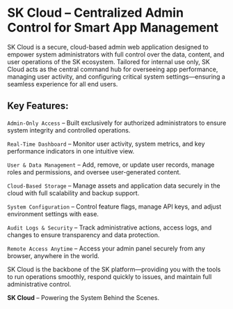 # SK Cloud – Centralized Admin Control for Smart App Management

SK Cloud is a secure, cloud-based admin web application designed to empower system administrators with full control over the data, content, and user operations of the SK ecosystem. Tailored for internal use only, SK Cloud acts as the central command hub for overseeing app performance, managing user activity, and configuring critical system settings—ensuring a seamless experience for all end users.

## Key Features:

`Admin-Only Access` – Built exclusively for authorized administrators to ensure system integrity and controlled operations.

`Real-Time Dashboard` – Monitor user activity, system metrics, and key performance indicators in one intuitive view.

`User & Data Management` – Add, remove, or update user records, manage roles and permissions, and oversee user-generated content.

`Cloud-Based Storage` – Manage assets and application data securely in the cloud with full scalability and backup support.

`System Configuration` – Control feature flags, manage API keys, and adjust environment settings with ease.

`Audit Logs & Security` – Track administrative actions, access logs, and changes to ensure transparency and data protection.

`Remote Access Anytime` – Access your admin panel securely from any browser, anywhere in the world.

SK Cloud is the backbone of the SK platform—providing you with the tools to run operations smoothly, respond quickly to issues, and maintain full administrative control.

<b>SK Cloud</b> – Powering the System Behind the Scenes.
